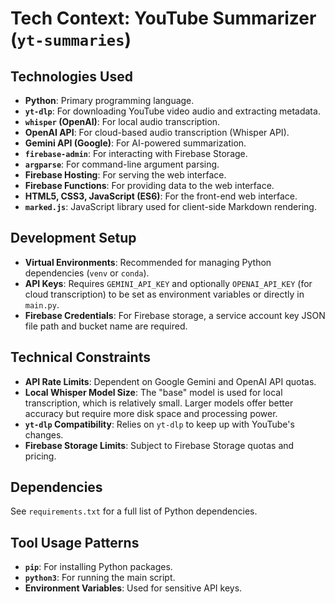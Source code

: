 # Tech Context: YouTube Summarizer (`yt-summaries`)

## Technologies Used
-   **Python**: Primary programming language.
-   **`yt-dlp`**: For downloading YouTube video audio and extracting metadata.
-   **`whisper` (OpenAI)**: For local audio transcription.
-   **OpenAI API**: For cloud-based audio transcription (Whisper API).
-   **Gemini API (Google)**: For AI-powered summarization.
-   **`firebase-admin`**: For interacting with Firebase Storage.
-   **`argparse`**: For command-line argument parsing.
-   **Firebase Hosting**: For serving the web interface.
-   **Firebase Functions**: For providing data to the web interface.
-   **HTML5, CSS3, JavaScript (ES6)**: For the front-end web interface.
-   **`marked.js`**: JavaScript library used for client-side Markdown rendering.

## Development Setup
-   **Virtual Environments**: Recommended for managing Python dependencies (`venv` or `conda`).
-   **API Keys**: Requires `GEMINI_API_KEY` and optionally `OPENAI_API_KEY` (for cloud transcription) to be set as environment variables or directly in `main.py`.
-   **Firebase Credentials**: For Firebase storage, a service account key JSON file path and bucket name are required.

## Technical Constraints
-   **API Rate Limits**: Dependent on Google Gemini and OpenAI API quotas.
-   **Local Whisper Model Size**: The "base" model is used for local transcription, which is relatively small. Larger models offer better accuracy but require more disk space and processing power.
-   **`yt-dlp` Compatibility**: Relies on `yt-dlp` to keep up with YouTube's changes.
-   **Firebase Storage Limits**: Subject to Firebase Storage quotas and pricing.

## Dependencies
See `requirements.txt` for a full list of Python dependencies.

## Tool Usage Patterns
-   **`pip`**: For installing Python packages.
-   **`python3`**: For running the main script.
-   **Environment Variables**: Used for sensitive API keys.
